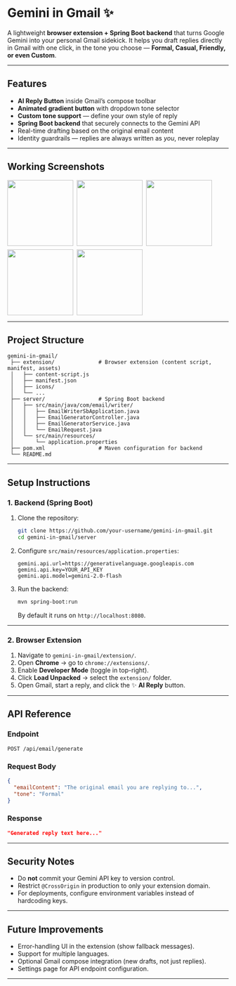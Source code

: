 # Gemini in Gmail ✨

A lightweight **browser extension + Spring Boot backend** that turns Google Gemini into your personal Gmail sidekick. It helps you draft replies directly in Gmail with one click, in the tone you choose — **Formal, Casual, Friendly, or even Custom**.

---

## Features
- **AI Reply Button** inside Gmail’s compose toolbar  
- **Animated gradient button** with dropdown tone selector  
- **Custom tone support** — define your own style of reply  
- **Spring Boot backend** that securely connects to the Gemini API  
- Real-time drafting based on the original email content  
- Identity guardrails — replies are always written as *you*, never roleplay  

---

## Working Screenshots
<div style="display: flex; flex-wrap: wrap; gap: 8px;">

  <a href="https://github.com/user-attachments/assets/d14f560f-c5de-4152-a915-575c811c39fe" target="_blank">
    <img src="https://github.com/user-attachments/assets/d14f560f-c5de-4152-a915-575c811c39fe" width="150"/>
  </a>

  <a href="https://github.com/user-attachments/assets/42d2dc2a-c701-44f5-800b-85be8b016037" target="_blank">
    <img src="https://github.com/user-attachments/assets/42d2dc2a-c701-44f5-800b-85be8b016037" width="150"/>
  </a>

  <a href="https://github.com/user-attachments/assets/925074cd-5223-48f7-9e62-0a5110dc3ca0" target="_blank">
    <img src="https://github.com/user-attachments/assets/925074cd-5223-48f7-9e62-0a5110dc3ca0" width="150"/>
  </a>

  <a href="https://github.com/user-attachments/assets/3ce5c98f-9f05-4cb0-8f17-24636fee1a8e" target="_blank">
    <img src="https://github.com/user-attachments/assets/3ce5c98f-9f05-4cb0-8f17-24636fee1a8e" width="150"/>
  </a>

  <a href="https://github.com/user-attachments/assets/24ebc17e-415d-493e-9f02-4453e4abefb8" target="_blank">
    <img src="https://github.com/user-attachments/assets/24ebc17e-415d-493e-9f02-4453e4abefb8" width="150"/>
  </a>

</div>

---

## Project Structure
```
gemini-in-gmail/
 ├── extension/              # Browser extension (content script, manifest, assets)
 │   ├── content-script.js
 │   ├── manifest.json
 │   ├── icons/
 │   └── ...
 ├── server/                 # Spring Boot backend
 │   ├── src/main/java/com/email/writer/
 │   │   ├── EmailWriterSbApplication.java
 │   │   ├── EmailGeneratorController.java
 │   │   ├── EmailGeneratorService.java
 │   │   └── EmailRequest.java
 │   └── src/main/resources/
 │       └── application.properties
 ├── pom.xml                 # Maven configuration for backend
 └── README.md
```

---

## Setup Instructions

### 1. Backend (Spring Boot)
1. Clone the repository:
   ```bash
   git clone https://github.com/your-username/gemini-in-gmail.git
   cd gemini-in-gmail/server
   ```
2. Configure `src/main/resources/application.properties`:
   ```properties
   gemini.api.url=https://generativelanguage.googleapis.com
   gemini.api.key=YOUR_API_KEY
   gemini.api.model=gemini-2.0-flash
   ```
3. Run the backend:
   ```bash
   mvn spring-boot:run
   ```
   By default it runs on `http://localhost:8080`.

---

### 2. Browser Extension
1. Navigate to `gemini-in-gmail/extension/`.  
2. Open **Chrome** → go to `chrome://extensions/`.  
3. Enable **Developer Mode** (toggle in top-right).  
4. Click **Load Unpacked** → select the `extension/` folder.  
5. Open Gmail, start a reply, and click the ✨ **AI Reply** button.

---

## API Reference
### Endpoint
`POST /api/email/generate`

### Request Body
```json
{
  "emailContent": "The original email you are replying to...",
  "tone": "Formal"
}
```

### Response
```json
"Generated reply text here..."
```

---

## Security Notes
- Do **not** commit your Gemini API key to version control.  
- Restrict `@CrossOrigin` in production to only your extension domain.  
- For deployments, configure environment variables instead of hardcoding keys.

---

## Future Improvements
- Error-handling UI in the extension (show fallback messages).  
- Support for multiple languages.  
- Optional Gmail compose integration (new drafts, not just replies).  
- Settings page for API endpoint configuration.

---
